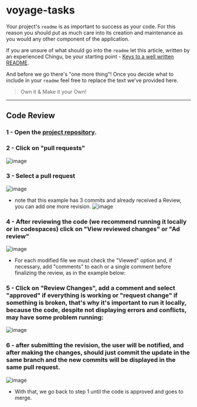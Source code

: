 # voyage-tasks

Your project's `readme` is as important to success as your code. For 
this reason you should put as much care into its creation and maintenance
as you would any other component of the application.

If you are unsure of what should go into the `readme` let this article,
written by an experienced Chingu, be your starting point - 
[Keys to a well written README](https://tinyurl.com/yk3wubft).

And before we go there's "one more thing"! Once you decide what to include
in your `readme` feel free to replace the text we've provided here.

> Own it & Make it your Own!

---

## Code Review

### 1 - Open the  [project repository](https://github.com/chingu-voyages/v44-tier2-team-25/).

### 2 - Click on "pull requests"

![image](https://github.com/chingu-voyages/v44-tier2-team-25/assets/74559558/622c4e82-a46c-4a68-851d-147cf4fd3b5f)


### 3 - Select a pull request

![image](https://github.com/chingu-voyages/v44-tier2-team-25/assets/74559558/5a63bcf1-5fe1-4a6a-bba5-26d928681c23)

* note that this example has 3 commits and already received a Review, you can add one more revision.
![image](https://github.com/chingu-voyages/v44-tier2-team-25/assets/74559558/82f9c354-2246-4983-b301-998e1833c43c)



### 4 - After reviewing the code (we recommend running it locally or in codespaces) click on "View reviewed changes" or "Ad review"
![image](https://github.com/chingu-voyages/v44-tier2-team-25/assets/74559558/a53717c0-dcd1-438b-8991-300dd8003fca)

* For each modified file we must check the "Viewed" option and, if necessary, add "comments" to each or a single comment before finalizing the review, as in the example below:

### 5 - Click on "Review Changes", add a comment and select "approved" if everything is working or "request change" if something is broken, that's why it's important to run it locally, because the code, despite not displaying errors and conflicts, may have some problem running:

![image](https://github.com/chingu-voyages/v44-tier2-team-25/assets/74559558/f9dd320f-1403-4633-8ba5-0b34ee84d940)


### 6 - after submitting the revision, the user will be notified, and after making the changes, should just commit the update in the same branch and the new commits will be displayed in the same pull request.

![image](https://github.com/chingu-voyages/v44-tier2-team-25/assets/74559558/8f7c1131-6fc4-4eec-a94f-bd7b93179ddc)

* With that, we go back to step 1 until the code is approved and goes to merge.

